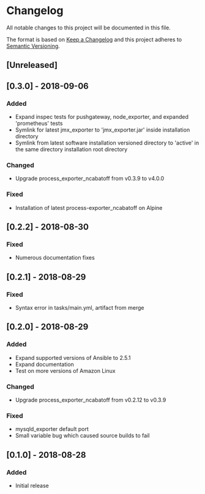 # Changelog
All notable changes to this project will be documented in this file.

The format is based on [Keep a Changelog](http://keepachangelog.com/en/1.0.0/)
and this project adheres to [Semantic Versioning](http://semver.org/spec/v2.0.0.html).

## [Unreleased]

## [0.3.0] - 2018-09-06

### Added
 - Expand inspec tests for pushgateway, node_exporter, and expanded 'prometheus' tests
 - Symlink for latest jmx_exporter to 'jmx_exporter.jar' inside installation directory
 - Symlink from latest software installation versioned directory to 'active' in the same directory installation root directory

### Changed
 - Upgrade process_exporter_ncabatoff from v0.3.9 to v4.0.0

### Fixed
 - Installation of latest process-exporter_ncabatoff on Alpine

## [0.2.2] - 2018-08-30

### Fixed
 - Numerous documentation fixes

## [0.2.1] - 2018-08-29

### Fixed
 - Syntax error in tasks/main.yml, artifact from merge

## [0.2.0] - 2018-08-29

### Added
 - Expand supported versions of Ansible to 2.5.1
 - Expand documentation
 - Test on more versions of Amazon Linux

### Changed
 - Upgrade process_exporter_ncabatoff from v0.2.12 to v0.3.9

### Fixed
 - mysqld_exporter default port
 - Small variable bug which caused source builds to fail

## [0.1.0] - 2018-08-28

### Added

- Initial release
